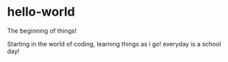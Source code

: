# hello-world
The beginning of things!

Starting in the world of coding, learning things as i go! everyday is a school day!
